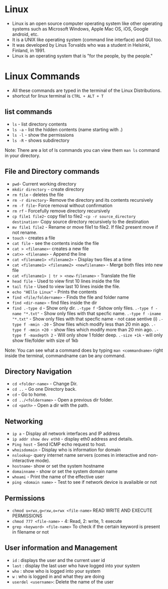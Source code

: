 # Linux
- Linux is an open source computer operating system like other operating systems such as Microsoft Windows, Apple Mac OS, iOS, Google android, etc.
- It is a UNIX like operating system (command line interface) and GUI too.
- It was developed by Linus Torvalds who was a student in Helsinki, Finland, in 1991.
- Linux is an operating system that is "for the people, by the people."

# Linux Commands
- All these commands are typed in the terminal of the Linux Distributions.
- shortcut for linux terminal is `CTRL + ALT + T`

## list commands
- `ls` - list directory contents
- `ls -a` - list the hidden contents (name starting with .)
- `ls -l` - show the permissions 
- `ls -R` - shows subdirectory

Note: There are a lot of ls commands you can view them `man ls` command in your directory.

## File and Directory commands
- `pwd`- Current working directory
- `mkdir directory` - create directory
- `rm file` - deletes the file
- `rm -r directory`- Remove the directory and its contents recursively
- `rm -f file`-  Force removal without confirmation
- `rm rf` - Forcefully remove directory recursively
- `cp file1 file2`- copy file1 to file2
-`cp -r source_directory destination`- Copy source directory recursively to the destination
- `mv file1 file2` - Rename or move file1 to file2. If file2 present move if not rename.
- `touch` - creates a file
- `cat file` - see the contents inside the file
- `cat > <filename>`- creates a new file
- `cat>> <filename>` - Append the line
- `cat <filename1> <filename2>` - Display two files at a time
- `cat <filename1> <filename2> <newfilename>` - Merge both files into new file
- `cat <filename1> | tr > <new-filename>` - Translate the file
- `head file` - Used to view first 10 lines inside the file
- `tail file` - Used to view last 10 lines inside the file.
- `echo "HEllo Linux"` - Prints the contents
- `find <file/foldername>` - Finds the file and folder name
- `find <dir-name>` - find files inside the dir
- `find .-type d` - Show only dir.
       `.-type f` -Sshow only files.
        `.-type f -name "*.txt"` - Show only files with that specfic name.
        `.-type f -iname "*.txt"` - Show only files with that specfic name - not case sentive (i)
        `.-type f -mmin -20` - Show files which modify less than 20 min ago.
        `.-type f -mmin +20 `- show files which modify more than 20 min ago.
        `.-type f -maxdepth 2` - Will only show 1 folder deep.
        `.-size +1k` - will only show file/folder with size of 1kb


Note: You can see what a command does by typing `man <commandname>` right inside the terminal, commandname can be any command.

## Directory Navigation
 - `cd <folder-name>` - Change Dir.
 - `cd ..` - Go one Directory back.
 - `cd` - Go to home.
 - `cd ../<foldername>` - Open a previous dir folder.
 - `cd <path>` - Open a dir with the path.
 
 ## Networking
 - `ip a` - Display all network interfaces and IP address
 - `ip addr show dev eth0` - display eth0 address and details.
 - `Ping host` - Send ICMP echo request to host.
 - `whoisdomain` - Display who is information for domain
 - `nslookup`- query internet name servers (comes in interactive and non-interactive mode).
 - `hostname`-  show or set the system hostname
 - `domainname` - show or set the system domain name
 - `whoami` - Print the name of the effective user
 - `ping <domain name>` - Test to see if network device is availaible or not

## Permissions
- `chmod u=rwx,g=rxw,o=rwx <file-name>` READ WRITE AND EXECUTE PERMISSIONS
- `chmod 777 <file-name>` - 4: Read, 2: write, 1: execute
- `grep <keyword> <file-name>` To check if the certain keyword is present in filename or not

## User information and Management
- `id` : displays the user and the current user id
- `last` : display the last user who have logged into your system
- `who` : show who is logged into your system
- `w` : who is logged in and what they are doing
- `userdel <username>`: Delete the name of the user

 
 
 




